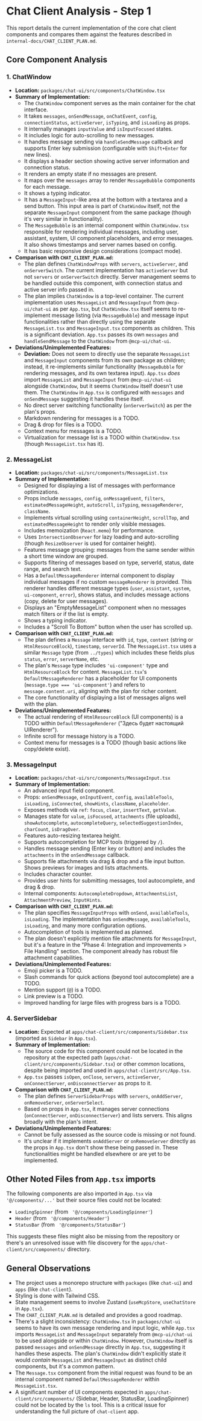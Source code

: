 # Chat Client Analysis - Step 1

This report details the current implementation of the core chat client components and compares them against the features described in `internal-docs/CHAT_CLIENT_PLAN.md`.

## Core Component Analysis

### 1. ChatWindow

-   **Location:** `packages/chat-ui/src/components/ChatWindow.tsx`
-   **Summary of Implementation:**
    -   The `ChatWindow` component serves as the main container for the chat interface.
    -   It takes `messages`, `onSendMessage`, `onChatEvent`, `config`, `connectionStatus`, `activeServer`, `isTyping`, and `isLoading` as props.
    -   It internally manages `inputValue` and `isInputFocused` states.
    -   It includes logic for auto-scrolling to new messages.
    -   It handles message sending via `handleSendMessage` callback and supports Enter key submission (configurable with `Shift+Enter` for new lines).
    -   It displays a header section showing active server information and connection status.
    -   It renders an empty state if no messages are present.
    -   It maps over the `messages` array to render `MessageBubble` components for each message.
    -   It shows a typing indicator.
    -   It has a `MessageInput`-like area at the bottom with a textarea and a send button. This input area is part of `ChatWindow` itself, not the separate `MessageInput` component from the same package (though it's very similar in functionality).
    -   The `MessageBubble` is an internal component within `ChatWindow.tsx` responsible for rendering individual messages, including user, assistant, system, UI component placeholders, and error messages. It also shows timestamps and server names based on config.
    -   It has basic responsive design considerations (compact mode).
-   **Comparison with `CHAT_CLIENT_PLAN.md`:**
    -   The plan defines `ChatWindowProps` with `servers`, `activeServer`, and `onServerSwitch`. The current implementation has `activeServer` but not `servers` or `onServerSwitch` directly. Server management seems to be handled outside this component, with connection status and active server info passed in.
    -   The plan implies `ChatWindow` is a top-level container. The current implementation uses `MessageList` and `MessageInput` from `@mcp-ui/chat-ui` as per `App.tsx`, but `ChatWindow.tsx` itself seems to re-implement message listing (via `MessageBubble`) and message input functionalities rather than directly using the separate `MessageList.tsx` and `MessageInput.tsx` components as children. This is a significant deviation. `App.tsx` passes its own `messages` and `handleSendMessage` to the `ChatWindow` from `@mcp-ui/chat-ui`.
-   **Deviations/Unimplemented Features:**
    -   **Deviation:** Does not seem to directly use the separate `MessageList` and `MessageInput` components from its own package as children; instead, it re-implements similar functionality (`MessageBubble` for rendering messages, and its own textarea input). `App.tsx` *does* import `MessageList` and `MessageInput` from `@mcp-ui/chat-ui` alongside `ChatWindow`, but it seems `ChatWindow` itself doesn't use them. The `ChatWindow` in `App.tsx` is configured with `messages` and `onSendMessage` suggesting it handles these itself.
    -   No direct server switching functionality (`onServerSwitch`) as per the plan's props.
    -   Markdown rendering for messages is a TODO.
    -   Drag & drop for files is a TODO.
    -   Context menu for messages is a TODO.
    -   Virtualization for message list is a TODO within `ChatWindow.tsx` (though `MessageList.tsx` has it).

### 2. MessageList

-   **Location:** `packages/chat-ui/src/components/MessageList.tsx`
-   **Summary of Implementation:**
    -   Designed for displaying a list of messages with performance optimizations.
    -   Props include `messages`, `config`, `onMessageEvent`, `filters`, `estimatedMessageHeight`, `autoScroll`, `isTyping`, `messageRenderer`, `className`.
    -   Implements virtual scrolling using `containerHeight`, `scrollTop`, and `estimatedMessageHeight` to render only visible messages.
    -   Includes memoization (`React.memo`) for performance.
    -   Uses `IntersectionObserver` for lazy loading and auto-scrolling (though `ResizeObserver` is used for container height).
    -   Features message grouping: messages from the same sender within a short time window are grouped.
    -   Supports filtering of messages based on type, serverId, status, date range, and search text.
    -   Has a `DefaultMessageRenderer` internal component to display individual messages if no custom `messageRenderer` is provided. This renderer handles different message types (`user`, `assistant`, `system`, `ui-component`, `error`), shows status, and includes message actions (copy, delete for user messages).
    -   Displays an "EmptyMessageList" component when no messages match filters or if the list is empty.
    -   Shows a typing indicator.
    -   Includes a "Scroll To Bottom" button when the user has scrolled up.
-   **Comparison with `CHAT_CLIENT_PLAN.md`:**
    -   The plan defines a `Message` interface with `id`, `type`, `content` (string or `HtmlResourceBlock`), `timestamp`, `serverId`. The `MessageList.tsx` uses a similar `Message` type (from `../types`) which includes these fields plus `status`, `error`, `serverName`, etc.
    -   The plan's `Message` type includes `'ui-component'` type and `HtmlResourceBlock` for content. `MessageList.tsx`'s `DefaultMessageRenderer` has a placeholder for UI components (`message.type === 'ui-component'`) and refers to `message.content.uri`, aligning with the plan for richer content.
    -   The core functionality of displaying a list of messages aligns well with the plan.
-   **Deviations/Unimplemented Features:**
    -   The actual rendering of `HtmlResourceBlock` (UI components) is a TODO within `DefaultMessageRenderer` ("Здесь будет настоящий UIRenderer").
    -   Infinite scroll for message history is a TODO.
    -   Context menu for messages is a TODO (though basic actions like copy/delete exist).

### 3. MessageInput

-   **Location:** `packages/chat-ui/src/components/MessageInput.tsx`
-   **Summary of Implementation:**
    -   An advanced input field component.
    -   Props: `onSendMessage`, `onInputEvent`, `config`, `availableTools`, `isLoading`, `isConnected`, `showHints`, `className`, `placeholder`.
    -   Exposes methods via `ref`: `focus`, `clear`, `insertText`, `getValue`.
    -   Manages state for `value`, `isFocused`, `attachments` (file uploads), `showAutocomplete`, `autocompleteQuery`, `selectedSuggestionIndex`, `charCount`, `isDragOver`.
    -   Features auto-resizing textarea height.
    -   Supports autocompletion for MCP tools (triggered by `/`).
    -   Handles message sending (Enter key or button) and includes the `attachments` in the `onSendMessage` callback.
    -   Supports file attachments via drag & drop and a file input button. Shows previews for images and lists attachments.
    -   Includes character counter.
    -   Provides user hints for submitting messages, tool autocomplete, and drag & drop.
    -   Internal components: `AutocompleteDropdown`, `AttachmentsList`, `AttachmentPreview`, `InputHints`.
-   **Comparison with `CHAT_CLIENT_PLAN.md`:**
    -   The plan specifies `MessageInputProps` with `onSend`, `availableTools`, `isLoading`. The implementation has `onSendMessage`, `availableTools`, `isLoading`, and many more configuration options.
    -   Autocompletion of tools is implemented as planned.
    -   The plan doesn't explicitly mention file attachments for `MessageInput`, but it's a feature in the "Phase 4: Integration and improvements > File Handling" section. The component already has robust file attachment capabilities.
-   **Deviations/Unimplemented Features:**
    -   Emoji picker is a TODO.
    -   Slash commands for quick actions (beyond tool autocomplete) are a TODO.
    -   Mention support (`@`) is a TODO.
    -   Link preview is a TODO.
    -   Improved handling for large files with progress bars is a TODO.

### 4. ServerSidebar

-   **Location:** Expected at `apps/chat-client/src/components/Sidebar.tsx` (imported as `Sidebar` in `App.tsx`).
-   **Summary of Implementation:**
    -   The source code for this component could not be located in the repository at the expected path (`apps/chat-client/src/components/Sidebar.tsx`) or other common locations, despite being imported and used in `apps/chat-client/src/App.tsx`.
    -   `App.tsx` passes `isOpen`, `onClose`, `servers`, `activeServer`, `onConnectServer`, `onDisconnectServer` as props to it.
-   **Comparison with `CHAT_CLIENT_PLAN.md`:**
    -   The plan defines `ServerSidebarProps` with `servers`, `onAddServer`, `onRemoveServer`, `onServerSelect`.
    -   Based on props in `App.tsx`, it manages server connections (`onConnectServer`, `onDisconnectServer`) and lists servers. This aligns broadly with the plan's intent.
-   **Deviations/Unimplemented Features:**
    -   Cannot be fully assessed as the source code is missing or not found.
    -   It's unclear if it implements `onAddServer` or `onRemoveServer` directly as the props in `App.tsx` don't show these being passed in. These functionalities might be handled elsewhere or are yet to be implemented.

## Other Noted Files from `App.tsx` imports

The following components are also imported in `App.tsx` via ` '@/components/...'` but their source files could not be located:

-   `LoadingSpinner` (from ` '@/components/LoadingSpinner'`)
-   `Header` (from ` '@/components/Header'`)
-   `StatusBar` (from ` '@/components/StatusBar'`)

This suggests these files might also be missing from the repository or there's an unresolved issue with file discovery for the `apps/chat-client/src/components/` directory.

## General Observations

-   The project uses a monorepo structure with `packages` (like `chat-ui`) and `apps` (like `chat-client`).
-   Styling is done with Tailwind CSS.
-   State management seems to involve Zustand (`useMcpStore`, `useChatStore` in `App.tsx`).
-   The `CHAT_CLIENT_PLAN.md` is detailed and provides a good roadmap.
-   There's a slight inconsistency: `ChatWindow.tsx` in `packages/chat-ui` seems to have its own message rendering and input logic, while `App.tsx` imports `MessageList` and `MessageInput` separately from `@mcp-ui/chat-ui` to be used alongside or within `ChatWindow`. However, `ChatWindow` itself is passed `messages` and `onSendMessage` directly in `App.tsx`, suggesting it handles these aspects. The plan's `ChatWindow` didn't explicitly state it would *contain* `MessageList` and `MessageInput` as distinct child components, but it's a common pattern.
-   The `Message.tsx` component from the initial request was found to be an internal component named `DefaultMessageRenderer` within `MessageList.tsx`.
-   A significant number of UI components expected in `apps/chat-client/src/components/` (Sidebar, Header, StatusBar, LoadingSpinner) could not be located by the `ls` tool. This is a critical issue for understanding the full picture of `chat-client` app.
